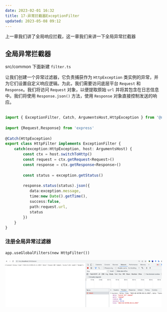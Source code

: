 ```yaml
---
date: 2023-02-01 16:32
title: 17-异常拦截器ExceptionFilter
updated: 2023-05-08 09:12
---
```


上一章我们讲了全局响应拦截，这一章我们来讲一下全局异常拦截器

## 全局异常拦截器

src/common 下面新建 `filter.ts`

让我们创建一个异常过滤器，它负责捕获作为 `HttpException` 类实例的异常，并为它们设置自定义响应逻辑。为此，我们需要访问底层平台 `Request` 和 `Response`。我们将访问 `Request` 对象，以便提取原始 `url` 并将其包含在日志信息中。我们将使用 `Response.json()` 方法，使用 `Response` 对象直接控制发送的响应。

```ts

import { ExceptionFilter, Catch, ArgumentsHost,HttpException } from '@nestjs/common'

import {Request,Response} from 'express'

@Catch(HttpException)
export class HttpFilter implements ExceptionFilter {
    catch(exception:HttpException, host: ArgumentsHost) {
        const ctx = host.switchToHttp()
        const request = ctx.getRequest<Request>()
        const response = ctx.getResponse<Response>()

        const status = exception.getStatus()

        response.status(status).json({
           data:exception.message,
           time:new Date().getTime(),
           success:false,
           path:request.url,
           status
        })
    }
}
```

### 注册全局异常过滤器

```vbscript
app.useGlobalFilters(new HttpFilter())
```

![](./_images/image-2023-02-01_17-31-03-072-17-异常拦截器.png)